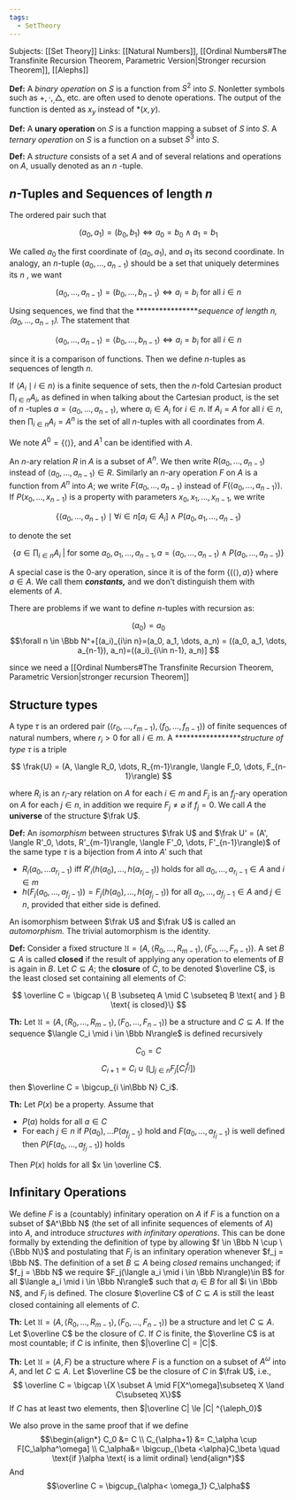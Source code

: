 ```yaml
---
tags:
  - SetTheory
---
```

Subjects: [[Set Theory]]
Links: [[Natural Numbers]], [[Ordinal Numbers#The Transfinite Recursion Theorem, Parametric Version|Stronger recursion Theorem]], [[Alephs]]

**Def:** A _binary operation_ on $S$ is a function from $S^2$ into $S$. Nonletter symbols such as $+, \cdot, _, \triangle$, etc. are often used to denote operations. The output of the function is dented as $x_y$ instead of $*(x, y)$.

**Def:** A **unary operation** on $S$ is a function mapping a subset of $S$ into $S$. A *ternary operation* on $S$ is a function on a subset $S^3$ into $S$.

**Def:** A *structure* consists of a set $A$ and of several relations and operations on $A$, usually denoted as an $n$ -tuple.

## $n$-Tuples and Sequences of length $n$

The ordered pair such that

$$ (a_0, a_1) = (b_0, b_1) \iff a_0 = b_0 \land a_1 = b_1 $$

We called $a_0$ the first coordinate of $(a_0, a_1)$, and $a_1$ its second coordinate. In analogy, an $n$-tuple ${(a_0, \dots, a_{n-1})}$ should be a set that uniquely determines its $n$ , we want

$$ (a_0, \dots, a_{n-1}) = (b_0, \dots, b_{n-1}) \iff a_i = b_i \text{ for all }i \in n $$

Using sequences, we find that the ****************_sequence of length $n$, $\langle a_0, \dots, a_{n-1}\rangle$._ The statement that

$$ \langle a_0, \dots, a_{n-1}\rangle = \langle b_0, \dots, b_{n-1} \rangle \iff a_i = b_i \text{ for all }i \in n $$

since it is a comparison of functions. Then we define $n$-tuples as sequences of length $n$.

If $\langle A_i \mid i \in n\rangle$ is a finite sequence of sets, then the $n$-fold Cartesian product $\prod_{i \in n} A_i$, as defined in when talking about the Cartesian product, is the set of $n$ -tuples ${a = \langle a_0, \dots, a_{n-1}\rangle}$, where $a_i \in A_i$ for $i \in n$. If $A_i = A$ for all $i \in n$, then $\prod_{i \in n} A_i = A^n$ is the set of all $n$-tuples with all coordinates from $A$.

We note $A^0 = \{\langle\rangle\}$, and $A^1$ can be identified with $A$.

An $n$-ary relation $R$ in $A$ is a subset of $A^n$. We then write $R(a_0, \dots, a_{n-1})$ instead of ${\langle a_0, \dots, a_{n-1}\rangle \in R}$. Similarly an $n$-ary operation $F$ on $A$ is a function from $A^n$ into $A$; we write $F(a_0, \dots, a_{n-1})$ instead of $F(\langle a_0, \dots, a_{n-1}\rangle)$. If $P(x_0, \dots, x_{n-1})$ is a property with parameters $x_0, x_1, \dots, x_{n-1}$, we write

$$ \{\langle a_0, \dots, a_{n-1}\rangle\mid \forall i \in n[a_i \in A_i] \land P(a_0, a_1, \dots, a_{n-1}\} $$

to denote the set

$$ \left\{a \in \left.\prod_{i \in n}A_i \;\right|\; \text{for some }a_0, a_1, \dots, a_{n-1}, a = \langle a_0, \dots, a_{n-1}\rangle \land P(a_0, \dots, a_{n-1})\right\} $$

A special case is the $0$-ary operation, since it is of the form $\{(\langle\rangle, a)\}$ where $a\in A$. We call them _********constants,********_ and we don’t distinguish them with elements of $A$.

There are problems if we want to define $n$-tuples with recursion as:

$$ (a_0) = a_0 $$$$\forall n \in \Bbb N^+[(a_i)_{i\in n}=(a_0, a_1, \dots, a_n) = ((a_0, a_1, \dots, a_{n-1}), a_n)=((a_i)_{i\in n-1}, a_n)]  
$$

since we need a [[Ordinal Numbers#The Transfinite Recursion Theorem, Parametric Version|stronger recursion Theorem]]
## Structure types

A type $\tau$ is an ordered pair $(\langle r_0, \dots, r_{m-1}\rangle, \langle f_0, \dots, f_{n-1}\rangle)$ of finite sequences of natural numbers, where $r_i >0$ for all $i \in m$. A *****************_structure of type $\tau$_ is a triple

$$ \frak{U} = (A, \langle R_0, \dots, R_{m-1}\rangle, \langle F_0, \dots, F_{n-1}\rangle) $$

where $R_i$ is an $r_i$-ary relation on $A$ for each $i \in m$ and $F_j$ is an $f_j$-ary operation on $A$ for each $j \in n$, in addition we require $F_j \ne \varnothing$ if $f_j = 0$. We call $A$ the ********universe******** of the structure $\frak U$.

**Def:** An *isomorphism* between structures $\frak U$ and $\frak U' = (A', \langle R'_0, \dots, R'_{m-1}\rangle, \langle F'_0, \dots, F'_{n-1}\rangle)$ of the same type $\tau$ is a bijection from $A$ into $A'$ such that

- $R_i(a_0, \dots a_{r_i -1})$ iff $R'_i(h(a_0), \dots, h(a_{r_i-1}))$ holds for all $a_0, \dots, a_{r_i-1}\in A$ and ${i \in m}$
- $h(F_j(a_0, \dots, a_{f_j-1})) = F_j(h(a_0), \dots, h(a_{f_j-1}))$ for all $a_0, \dots, a_{f_j-1}\in A$ and ${j \in n}$, provided that either side is defined.

An isomorphism between $\frak U$ and $\frak U$ is called an _automorphism._ The trivial automorphism is the identity.

**Def:** Consider a fixed structure $\mathfrak{U} = (A, \langle R_0, \dots, R_{m-1}\rangle, \langle F_0, \dots, F_{n-1}\rangle)$. A set $B \subseteq A$ is called **closed** if the result of applying any operation to elements of $B$ is again in $B$. Let $C\subseteq A$; the ********closure******** of $C$, to be denoted $\overline C$, is the least closed set containing all elements of $C$:

$$ \overline C = \bigcap \{ B \subseteq A \mid C \subseteq B \text{ and } B \text{ is closed}\} $$

**Th:** Let $\mathfrak{U} = (A, \langle R_0, \dots, R_{m-1}\rangle, \langle F_0, \dots, F_{n-1}\rangle)$ be a structure and $C \subseteq A$. If the sequence $\langle C_i \mid i \in \Bbb N\rangle$ is defined recursively

$$ C_0 = C $$$$ C_{i+1} = C_i \cup \left(\bigcup_{j \in n}F_j [C_i^{f_j}]\right) $$

then $\overline C = \bigcup_{i \in\Bbb N} C_i$.

********Th:******** Let $P(x)$ be a property. Assume that

- $P(a)$ holds for all $a \in C$
- For each $j \in n$ if $P(a_0), \dots P(a_{f_j-1})$ hold and $F(a_0, \dots, a_{f_j-1})$ is well defined then ${P(F(a_0, \dots, a_{f_j-1}) )}$ holds

Then $P(x)$ holds for all $x \in \overline C$.

## Infinitary Operations

We define $F$ is a (countably) infinitary operation on $A$ if $F$ is a function on a subset of $A^\Bbb N$ (the set of all infinite sequences of elements of $A$) into $A$, and introduce  *structures with infinitary operations*. This can be done formally by extending the definition of type by allowing $f \in \Bbb N \cup \{\Bbb N\}$ and postulating that $F_j$ is an infinitary operation whenever $f_j = \Bbb N$. The definition of a set $B \subseteq A$ being *closed* remains unchanged; if $f_j = \Bbb N$ we require $F_j(\langle a_i \mid i \in \Bbb N\rangle)\in B$ for all $\langle a_i \mid i \in \Bbb N\rangle$ such that $a_i \in B$  for all $i \in \Bbb N$, and $F_j$ is defined. The closure $\overline C$ of $C\subseteq A$  is still the least closed containing all elements of $C$. 

**Th:** Let $\mathfrak{U} = (A, \langle R_0, \dots, R_{m-1}\rangle, \langle F_0, \dots, F_{n-1}\rangle)$ be a structure and let $C\subseteq A$. Let $\overline C$ be the closure of $C$. If $C$ is finite, the $\overline C$ is at most countable; if $C$ is infinite, then $|\overline C| = |C|$. 

**Th:** Let $\mathfrak U = (A, F)$ be a structure where $F$ is a function on a subset of $A^\omega$ into $A$, and let $C\subseteq A$. Let $\overline C$ be the closure of $C$ in $\frak U$, i.e., $$ \overline C = \bigcap \{X \subset A \mid F[X^\omega]\subseteq X \land C\subseteq X\}$$
If $C$ has at least two elements, then $|\overline C| \le |C| ^{\aleph_0}$

We also prove in the same proof that if we define 
$$\begin{align*}
C_0 &= C \\
C_{\alpha+1} &= C_\alpha \cup F[C_\alpha^\omega] \\
C_\alpha&= \bigcup_{\beta <\alpha}C_\beta \quad \text{if }\alpha \text{ is a limit ordinal}
\end{align*}$$
And $$\overline C = \bigcup_{\alpha< \omega_1} C_\alpha$$
